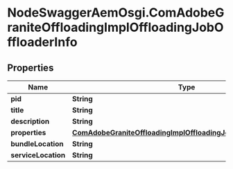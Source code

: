 # NodeSwaggerAemOsgi.ComAdobeGraniteOffloadingImplOffloadingJobOffloaderInfo

## Properties

Name | Type | Description | Notes
------------ | ------------- | ------------- | -------------
**pid** | **String** |  | [optional] 
**title** | **String** |  | [optional] 
**description** | **String** |  | [optional] 
**properties** | [**ComAdobeGraniteOffloadingImplOffloadingJobOffloaderProperties**](ComAdobeGraniteOffloadingImplOffloadingJobOffloaderProperties.md) |  | [optional] 
**bundleLocation** | **String** |  | [optional] 
**serviceLocation** | **String** |  | [optional] 



